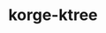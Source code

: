 ---
layout: module
title: korge-ktree
category: Serialization
link: https://github.com/korlibs/korge-ext/tree/main/korge-ktree
---
